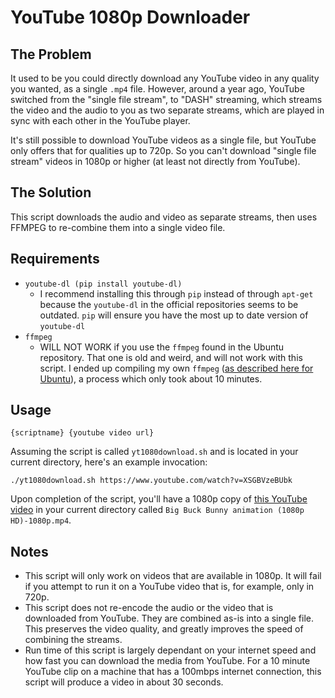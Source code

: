 YouTube 1080p Downloader
========================

The Problem
-----------

It used to be you could directly download any YouTube video in any quality you wanted, as a single `.mp4` file. However, around a year ago, YouTube switched from the "single file stream", to "DASH" streaming, which streams the video and the audio to you as two separate streams, which are played in sync with each other in the YouTube player.

It's still possible to download YouTube videos as a single file, but YouTube only offers that for qualities up to 720p. So you can't download "single file stream" videos in 1080p or higher (at least not directly from YouTube).


The Solution
------------

This script downloads the audio and video as separate streams, then uses FFMPEG to re-combine them into a single video file.


Requirements
------------

- `youtube-dl (pip install youtube-dl)`
	- I recommend installing this through `pip` instead of through `apt-get` because the `youtube-dl` in the official repositories seems to be outdated. `pip` will ensure you have the most up to date version of `youtube-dl`
- `ffmpeg`
	- WILL NOT WORK if you use the `ffmpeg` found in the Ubuntu repository. That one is old and weird, and will not work with this script. I ended up compiling my own `ffmpeg` ([as described here for Ubuntu](https://trac.ffmpeg.org/wiki/UbuntuCompilationGuide)), a process which only took about 10 minutes.


Usage 
-----

	{scriptname} {youtube video url}


Assuming the script is called `yt1080download.sh` and is located in your current directory, here's an example invocation:
	
	./yt1080download.sh https://www.youtube.com/watch?v=XSGBVzeBUbk

Upon completion of the script, you'll have a 1080p copy of [this YouTube video](https://www.youtube.com/watch?v=XSGBVzeBUbk) in your current directory called `Big Buck Bunny animation (1080p HD)-1080p.mp4`.


Notes
-----

- This script will only work on videos that are available in 1080p. It will fail if you attempt to run it on a YouTube video that is, for example, only in 720p.
- This script does not re-encode the audio or the video that is downloaded from YouTube. They are combined as-is into a single file. This preserves the video quality, and greatly improves the speed of combining the streams.
- Run time of this script is largely dependant on your internet speed and how fast you can download the media from YouTube. For a 10 minute YouTube clip on a machine that has a 100mbps internet connection, this script will produce a video in about 30 seconds.